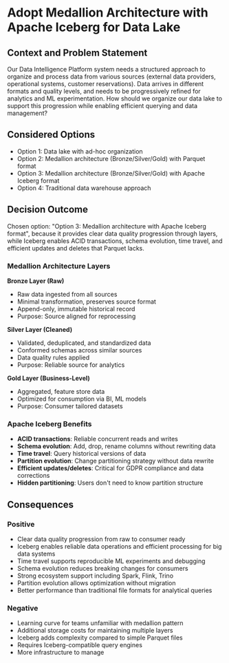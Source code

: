 # Adopt Medallion Architecture with Apache Iceberg for Data Lake

## Context and Problem Statement

Our Data Intelligence Platform system needs a structured approach to organize and process data from various sources (external data providers, operational systems, customer reservations). Data arrives in different formats and quality levels, and needs to be progressively refined for analytics and ML experimentation. How should we organize our data lake to support this progression while enabling efficient querying and data management?

## Considered Options

* Option 1: Data lake with ad-hoc organization
* Option 2: Medallion architecture (Bronze/Silver/Gold) with Parquet format
* Option 3: Medallion architecture (Bronze/Silver/Gold) with Apache Iceberg format
* Option 4: Traditional data warehouse approach

## Decision Outcome

Chosen option: "Option 3: Medallion architecture with Apache Iceberg format", because it provides clear data quality progression through layers, while Iceberg enables ACID transactions, schema evolution, time travel, and efficient updates and deletes that Parquet lacks.

### Medallion Architecture Layers

**Bronze Layer (Raw)**
- Raw data ingested from all sources
- Minimal transformation, preserves source format
- Append-only, immutable historical record
- Purpose: Source aligned for reprocessing

**Silver Layer (Cleaned)**
- Validated, deduplicated, and standardized data
- Conformed schemas across similar sources
- Data quality rules applied
- Purpose: Reliable source for analytics

**Gold Layer (Business-Level)**
- Aggregated, feature store data
- Optimized for consumption via BI, ML models
- Purpose: Consumer tailored datasets

### Apache Iceberg Benefits

- **ACID transactions**: Reliable concurrent reads and writes
- **Schema evolution**: Add, drop, rename columns without rewriting data
- **Time travel**: Query historical versions of data
- **Partition evolution**: Change partitioning strategy without data rewrite
- **Efficient updates/deletes**: Critical for GDPR compliance and data corrections
- **Hidden partitioning**: Users don't need to know partition structure

## Consequences

### Positive

* Clear data quality progression from raw to consumer ready
* Iceberg enables reliable data operations and efficient processing for big data systems
* Time travel supports reproducible ML experiments and debugging
* Schema evolution reduces breaking changes for consumers
* Strong ecosystem support including Spark, Flink, Trino
* Partition evolution allows optimization without migration
* Better performance than traditional file formats for analytical queries

### Negative

* Learning curve for teams unfamiliar with medallion pattern
* Additional storage costs for maintaining multiple layers
* Iceberg adds complexity compared to simple Parquet files
* Requires Iceberg-compatible query engines
* More infrastructure to manage
